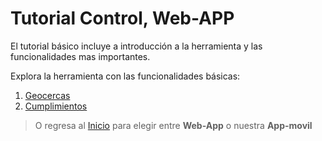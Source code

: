 # Tutorial Control, Web-APP

El tutorial básico incluye a introducción a la herramienta y las funcionalidades mas importantes. 

Explora la herramienta con las funcionalidades básicas:

1. [Geocercas](/v1/web-app/control/geocercas.html)
2. [Cumplimientos](/v1/web-app/control/cumplimientos.html)


> O regresa al [Inicio](https://docs.optacheck.com/v1/) para elegir entre **Web-App** o nuestra **App-movil**
<!--stackedit_data:
eyJoaXN0b3J5IjpbNzM2OTUxNjY5XX0=
-->